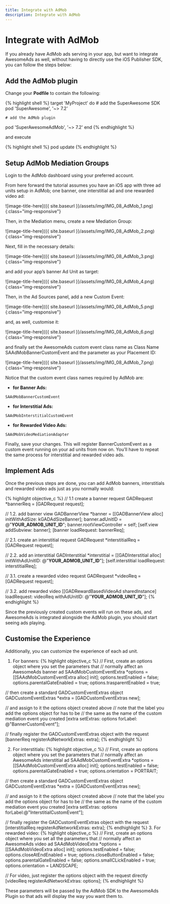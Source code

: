 ```yaml
---
title: Integrate with AdMob
description: Integrate with AdMob
---
```


# Integrate with AdMob

If you already have AdMob ads serving in your app, but want to integrate AwesomeAds as well, without having to directly use the iOS Publisher SDK, you can follow the steps below:

## Add the AdMob plugin

Change your <strong>Podfile</strong> to contain the following:

{% highlight shell %}
target 'MyProject' do
    # add the SuperAwesome SDK
    pod 'SuperAwesome', '~> 7.2'

    # add the AdMob plugin
   pod 'SuperAwesomeAdMob', '~> 7.2'
end
{% endhighlight %}

and execute

{% highlight shell %}
pod update
{% endhighlight %}

## Setup AdMob Mediation Groups

Login to the AdMob dashboard using your preferred account.

From here forward the tutorial assumes you have an iOS app with three ad units setup in AdMob; one banner, one interstitial ad and one rewarded video ad:

![image-title-here]({{ site.baseurl }}/assets/img/IMG_08_AdMob_1.png){:class="img-responsive"}

Then, in the Mediation menu, create a new Mediation Group:

![image-title-here]({{ site.baseurl }}/assets/img/IMG_08_AdMob_2.png){:class="img-responsive"}

Next, fill in the necessary details:

![image-title-here]({{ site.baseurl }}/assets/img/IMG_08_AdMob_3.png){:class="img-responsive"}

and add your app’s banner Ad Unit as target:

![image-title-here]({{ site.baseurl }}/assets/img/IMG_08_AdMob_4.png){:class="img-responsive"}

Then, in the Ad Sources panel, add a new Custom Event:

![image-title-here]({{ site.baseurl }}/assets/img/IMG_08_AdMob_5.png){:class="img-responsive"}

and, as well, customise it:

![image-title-here]({{ site.baseurl }}/assets/img/IMG_08_AdMob_6.png){:class="img-responsive"}

and finally set the AwesomeAds custom event class name as Class Name SAAdMobBannerCustomEvent and the parameter as your Placement ID:

![image-title-here]({{ site.baseurl }}/assets/img/IMG_08_AdMob_7.png){:class="img-responsive"}

Notice that the custom event class names required by AdMob are:
 - <strong>for Banner Ads:</strong>
 
 `SAAdMobBannerCustomEvent`
 - <strong>for Interstitial Ads:</strong> 
 
 `SAAdMobInterstitialCustomEvent`
 - <strong>for Rewarded Video Ads:</strong> 
 
 `SAAdMobVideoMediationAdapter`


Finally, save your changes. This will register BannerCustomEvent as a custom event running on your ad units from now on. You’ll have to repeat the same process for interstitial and rewarded video ads.

## Implement Ads

Once the previous steps are done, you can add AdMob banners, interstitials and rewarded video ads just as you normally would:

{% highlight objective_c %}
// 1.1 create a banner request
GADRequest *bannerReq = [GADRequest request];

// 1.2. add banner view
GADBannerView *banner = [[GADBannerView alloc] initWithAdSize: kGADAdSizeBanner];
banner.adUnitID = @"__YOUR_ADMOB_UNIT_ID__";
banner.rootViewController = self;
[self.view addSubview: banner];
[banner loadRequest: bannerReq];

// 2.1. create an interstitial request
GADRequest *interstitialReq = [GADRequest request];

// 2.2. add an interstitial
GADInterstitial *interstitial = [[GADInterstitial alloc]
        initWithAdUnitID: @"__YOUR_ADMOB_UNIT_ID__"];
[self.interstitial loadRequest: interstitialReq];

// 3.1. create a rewarded video request
GADRequest *videoReq = [GADRequest request];

// 3.2. add rewarded video
[[GADRewardBasedVideoAd sharedInstance] loadRequest: videoReq
        withAdUnitID: @"__YOUR_ADMOB_UNIT_ID__"];
{% endhighlight %}

Since the previously created custom events will run on these ads, and AwesomeAds is integrated alongside the AdMob plugin, you should start seeing ads playing.

## Customise the Experience

Additionally, you can customize the experience of each ad unit.

 1. For banners:
{% highlight objective_c %}
// First, create an options object where you set the parameters that
// normally affect an AwesomeAds banner ad
SAAdMobCustomEventExtra *options = [[SAAdMobCustomEventExtra alloc] init];
options.testEnabled = false;
options.parentalGateEnabled = true;
options.trasparentEnabled = true;

// then create a standard GADCustomEventExtras object
GADCustomEventExtras *extra = [GADCustomEventExtras new];

// and assign to it the options object created above
// note that the label you add the options object for has to be
// the same as the name of the custom mediation event you created
[extra setExtras: options forLabel: @"BannerCustomEvent"];

// finally register the GADCustomEventExtras object with the request
[bannerReq registerAdNetworkExtras: extra];
{% endhighlight %}

 2. For interstitials:
{% highlight objective_c %}
// First, create an options object where you set the parameters that
// normally affect an AwesomeAds interstitial ad
SAAdMobCustomEventExtra *options = [[SAAdMobCustomEventExtra alloc] init];
options.testEnabled = false;
options.parentalGateEnabled = true;
options.orientation = PORTRAIT;

// then create a standard GADCustomEventExtras object
GADCustomEventExtras *extra = [GADCustomEventExtras new];

// and assign to it the options object created above
// note that the label you add the options object for has to be
// the same as the name of the custom mediation event you created
[extra setExtras: options forLabel:@"InterstitialCustomEvent"];

// finally register the GADCustomEventExtras object with the request
[interstitialReq registerAdNetworkExtras: extra];
{% endhighlight %}
 3. For rewarded video:
{% highlight objective_c %}
// First, create an options object where you set all the parameters that
// normally affect an AwesomeAds video ad
SAAdMobVideoExtra *options = [[SAAdMobVideoExtra alloc] init];
options.testEnabled = false;
options.closeAtEndEnabled = true;
options.closeButtonEnabled = false;
options.parentalGateEnabled = false;
options.smallCLickEnabled = true;
options.orientation = LANDSCAPE;

// For video, just register the options object with the request directly
[videoReq registerAdNetworkExtras: options];
{% endhighlight %}

These parameters will be passed by the AdMob SDK to the AwesomeAds Plugin so that ads will display the way you want them to.